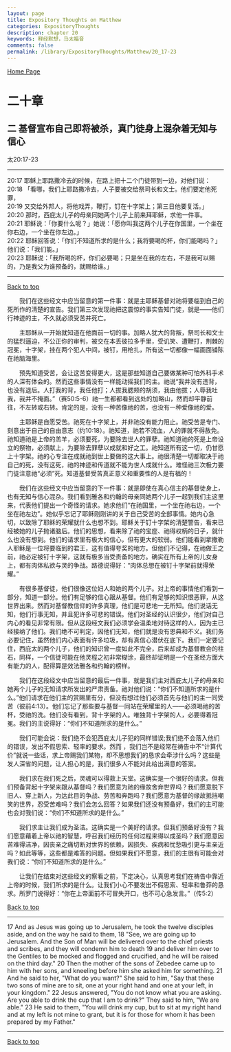 ```yaml
---
layout: page
title: Expository Thoughts on Matthew
categories: ExpositoryThoughts
description: chapter 20
keywords: 释经默想，马太福音
comments: false
permalink: /library/ExpositoryThoughts/Matthew/20_17-23
---
```

[ Home Page ]({{site.baseurl}}/index) <br>

<a name="0"></a>
# 二十章 

## 二 基督宣布自己即将被杀，真门徒身上混杂着无知与信心

太20:17-23

***

20:17 耶稣上耶路撒冷去的时候，在路上把十二个门徒带到一边，对他们说：<br>
20:18 「看哪，我们上耶路撒冷去，人子要被交给祭司长和文士。他们要定他死罪，<br>
20:19 又交给外邦人，将他戏弄，鞭打，钉在十字架上；第三日他要复活。」<br>
20:20 那时，西庇太儿子的母亲同她两个儿子上前来拜耶稣，求他一件事。<br>
20:21 耶稣说：「你要什么呢？」她说：「愿你叫我这两个儿子在你国里，一个坐在你右边，一个坐在你左边。」<br>
20:22 耶稣回答说：「你们不知道所求的是什么；我将要喝的杯，你们能喝吗？」他们说：「我们能。」<br>
20:23 耶稣说：「我所喝的杯，你们必要喝；只是坐在我的左右，不是我可以赐的，乃是我父为谁预备的，就赐给谁。」<br>

***

[Back to top](#0)

&emsp;&emsp;我们在这些经文中应当留意的第一件事：就是主耶稣基督对祂将要临到自己的死所作的清楚的宣告。我们第三次发现祂把这震惊的事实告知门徒，就是——他们行神迹的主，不久就必须受苦并死亡。

&emsp;&emsp;主耶稣从一开始就知道在他面前一切的事。加略人犹大的背叛，祭司长和文士的猛烈逼迫，不公正你的审判，被交在本丢彼拉多手里，受讥笑、遭鞭打，荆棘的冠冕，十字架，挂在两个犯人中间，被钉，用枪扎，所有这一切都像一幅画面铺陈在祂脑海里。

&emsp;&emsp;预先知道受苦，会让这苦变得更大，这是那些知道自己要做某种可怕外科手术的人深有体会的。然而这些事情没有一样能动摇我们的主。祂说“我并没有违背，也没有退后。人打我的背，我任他打；人拔我腮颊的胡须，我由他拔；人辱我吐我，我并不掩面。”（赛50:5-6）祂一生都都看到远处的加略山，然而却平静前往，不左转或右转。肯定的是，没有一种苦像祂的苦，也没有一种爱像祂的爱。

&emsp;&emsp;主耶稣是自愿受苦。祂死在十字架上，并非祂没有能力阻止。祂受苦是专门、刻意出于自己的自由意志（约10:18）。祂知道，祂若不流血，人的罪就不得赦免。祂知道祂是上帝的羔羊，必须要死，为要除去世人的罪孽。祂知道祂的死是上帝设立的祭物，必须献上，为要除去罪孽以成就和好之工。祂知道所有这一切，仍甘愿上十字架。祂的心专注在成就祂到世上要做的这大事上。祂很清楚一切都取决于祂自己的死，没有这死，祂的神迹和传道就不能为世人成就什么。难怪祂三次极力要门徒注意祂“必须”死。知道基督受苦真正意义和重要性的人是有福的！

&emsp;&emsp;我们在这些经文中应当留意的下一件事：就是即使在真心信主的基督徒身上，也有无知与信心混杂。我们看到雅各和约翰的母亲同她两个儿子一起到我们主这里来，代表他们提出一个奇怪的请求。她求他们“在祂国里，一个坐在祂右边，一个坐在祂左边”。她似乎忘记了耶稣刚刚讲的关于自己受苦的全部事情。她内心急切，以致除了耶稣的荣耀就什么也想不到。耶稣关于钉十字架的清楚警告，看来已经被她的儿子抛诸脑后。他们的思想，看来除了祂的宝座、祂得权柄的日子，就什么也没有想到。他们的请求里有极大的信心，但有更大的软弱。他们能看到拿撒勒人耶稣是一位将要临到的君王，这有值得夸奖的地方。但他们不记得，在祂做王之前，祂必定被钉十字架，这就有极多当受责备的地方。确实在所有上帝的儿女身上，都有肉体私欲与灵的争战。路德说得好：“肉体总想在被钉十字架前就得荣耀。”

&emsp;&emsp;有很多基督徒，他们很像这位妇人和她的两个儿子。对上帝的事情他们看到一部分，知道一部分。他们有足够的信心跟从基督。他们有足够的知识恨恶罪，从这世界出来。然而对基督教信仰的许多真理，他们是可悲地一无所知。他们说话无知，他们行事无知，并且犯许多可悲的错误。他们对圣经的认识很少，他们对自己内心的看见非常有限。但从这段经文我们必须学会温柔地对待这样的人，因为主已经接纳了他们。我们绝不可判定，因他们无知，他们就是没有恩典和不义。我们务必要记住，虽然他们内心表面有许多垃圾，却有真信心潜伏在底下。我们一定要记住，西庇太的两个儿子，他们的知识曾一度如此不完全，后来却成为基督教会的柱石，同样，一个信徒可能在他灵程之初非常糊涂，最终却证明是一个在圣经方面大有能力的人，配得算是效法雅各和约翰的榜样。 

&emsp;&emsp;我们在这段经文中应当留意的最后一件事，就是我们主对西庇太儿子的母亲和她两个儿子的无知请求所发出的严肃责备。祂对他们说：“你们不知道所求的是什么。”他们请求在他们主的赏赐里有分，但没有想过他们必须首先与他们的主一同受苦（彼前4:13）。他们忘记了那些要与基督一同站在荣耀里的人——必须喝祂的苦杯，受祂的洗。他们没有看到，背十字架的人。唯独背十字架的人，必要得着冠冕。我们的主说得好：“你们不知道所求的是什么。”

&emsp;&emsp;我们可能会说：我们绝不会犯西庇太儿子犯的同样错误;我们绝不会落入他们的错误，发出不假思索、轻率的要求。然而 ，我们岂不是经常在祷告中不“计算代价”就说一些话，求上帝赐我们某物，却不思想我们的恳求会牵涉什么吗？这些是发人深省的问题，让人担心的是，我们很多人不能对此给出满意的答案。

&emsp;&emsp;我们求在我们死之后，灵魂可以得救上天堂。这确实是一个很好的请求。但我们预备背起十字架来跟从基督吗？我们愿意为祂的缘故舍弃世界吗？我们愿意脱下旧人、穿上新人，为达此目的争战、劳苦和奔跑吗？我们愿意为基督的缘故抵挡嘲笑的世界，忍受苦难吗？我们会怎么回答？如果我们还没有预备好，我们的主可能也会对我们说：“你们不知道所求的是什么。”

&emsp;&emsp;我们求主让我们成为圣洁。这确实是一个美好的请求。但我们预备好没有？我们愿意藉着上帝以祂的智慧，呼召我们经历的任何过程来得以成圣吗？我们愿意因苦难得洁净，因丧亲之痛切断对世界的依赖，因损失、疾病和忧愁吸引更与主亲近吗？如此等等，这些都是难答的问题。但如果我们不愿意，我们的主很有可能会对我们说：“你们不知道所求的是什么。”

&emsp;&emsp;让我们在结束对这些经文的察看之前，下定决心，认真思考我们在祷告中靠近上帝的时候，我们所求的是什么。让我们小心不要发出不假思索、轻率和鲁莽的恳求。所罗门说得好：“你在上帝面前不可冒失开口，也不可心急发言。”（传5:2）

[Back to top](#0)

***

17 And as Jesus was going up to Jerusalem, he took the twelve disciples aside, and on the way he said to them, 18 "See, we are going up to Jerusalem. And the Son of Man will be delivered over to the chief priests and scribes, and they will condemn him to death 19 and deliver him over to the Gentiles to be mocked and flogged and crucified, and he will be raised on the third day." 20 Then the mother of the sons of Zebedee came up to him with her sons, and kneeling before him she asked him for something. 21 And he said to her, "What do you want?" She said to him, "Say that these two sons of mine are to sit, one at your right hand and one at your left, in your kingdom." 22 Jesus answered, "You do not know what you are asking. Are you able to drink the cup that I am to drink?" They said to him, "We are able." 23 He said to them, "You will drink my cup, but to sit at my right hand and at my left is not mine to grant, but it is for those for whom it has been prepared by my Father."

***

[Back to top](#0)
